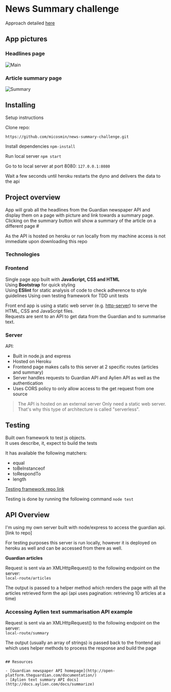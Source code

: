 # News Summary challenge

Approach detailed [here](https://github.com/micosmin/news-summary-challenge/blob/master/APPROACH.md)

## App pictures

### Headlines page

![Main](https://github.com/micosmin/news-summary-challenge/blob/master/images/Screenshot%202019-04-22%20at%2014.44.02.png?raw=true)

### Article summary page

![Summary](https://github.com/micosmin/news-summary-challenge/blob/master/images/Screenshot%202019-04-22%20at%2014.44.55.png?raw=true)

## Installing

Setup instructions

Clone repo:

`https://github.com/micosmin/news-summary-challenge.git`

Install dependencies
`npm-install`

Run local server
`npm start`

Go to to local server at port 8080:
`127.0.0.1:8080`

Wait a few seconds until heroku restarts the dyno and delivers the data to the api

## Project overview

App will grab all the headlines from the Guardian newspaper API and display them on a page with picture and link towards a summary page.  
Clicking on the summary button will show a summary of the article on a different page #

As the API is hosted on heroku or run locally from my machine access is not immediate upon downloading this repo

### Technologies

### Frontend

Single page app built with **JavaScript, CSS and HTML**  
Using **Bootstrap** for quick styling  
Using **ESlint** for static analysis of code to check adherence to style guidelines
Using own testing framework for TDD unit tests

Front end app is using a static web server (e.g. [http-server](https://www.npmjs.com/package/http-server)) to serve the HTML, CSS and JavaScript files.  
Requests are sent to an API to get data from the Guardian and to summarise text.

### Server

API:

- Built in node.js and express
- Hosted on Heroku
- Frontend page makes calls to this server at 2 specific routes (articles and summary)
- Server handles requests to Guardian API and Aylien API as well as the authentication
- Uses CORS policy to only allow access to the get request from one source

> The API is hosted on an external server
> Only need a static web server. That's why this type of architecture is called "serverless".

## Testing

Built own framework to test js objects.  
It uses describe, it, expect to build the tests

It has available the following matchers:

- equal
- toBeInstanceof
- toRespondTo
- length

[Testing framework repo link](https://github.com/micosmin/news-summary-challenge/blob/master/services/testing-framework.js)

Testing is done by running the following command `node test`

## API Overview

I'm using my own server built with node/express to access the guardian api.
[link to repo]

For testing purposes this server is run locally, however it is deployed on heroku as well and can be accessed from there as well.

**Guardian articles**

Request is sent via an XMLHttpRequest() to the following endpoint on the server:  
`local-route/articles`

The output is passed to a helper method which renders the page with all the articles retrieved form the api (api uses pagination: retrieving 10 articles at a time)

### Accessing Aylien text summarisation API example

Request is sent via an XMLHttpRequest() to the following endpoint on the server:  
`local-route/summary`

The output (usually an array of strings) is passed back to the frontend api which uses helper methods to process the response and build the page

```

## Resources

- [Guardian newspaper API homepage](http://open-platform.theguardian.com/documentation/)
- [Aylien text summary API docs](http://docs.aylien.com/docs/summarize)
```
